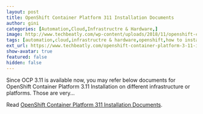 ```yaml
---
layout: post
title: OpenShift Container Platform 311 Installation Documents
author: gini
categories: [Automation,Cloud,Infrastructre & Hardware,]
image: http://www.techbeatly.com/wp-content/uploads/2018/11/openshift-container-platform-3-11-installation-documents.png
tags: [automation,cloud,infrastructre & hardware,openshift,how to install ocp 3.11,how to install openshift,how to install openshift 3,ocp 3.11 installation,ocp installation,openshift container platform 3.11 installation documents,openshift document,openshift installation,]
ext_url: https://www.techbeatly.com/openshift-container-platform-3-11-installation-documents/
show-avatar: true
featured: false
hidden: false
---
```


Since OCP 3.11 is available now, you may refer below documents for OpenShift Container Platform 3.11 Installation on different infrastructure or platforms. Those are very&#46;&#46;&#46;

Read [OpenShift Container Platform 311 Installation Documents](https://www.techbeatly.com/openshift-container-platform-3-11-installation-documents/).